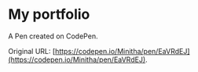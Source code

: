 # My portfolio 

A Pen created on CodePen.

Original URL: [https://codepen.io/Minitha/pen/EaVRdEJ](https://codepen.io/Minitha/pen/EaVRdEJ).

